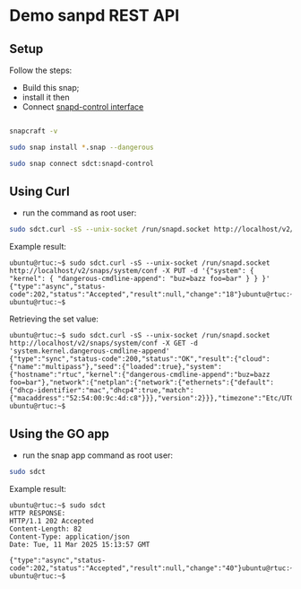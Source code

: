 # Demo sanpd REST API

## Setup

Follow the steps:

- Build this snap;
- install it then
- Connect [snapd-control interface](https://snapcraft.io/docs/snapd-control-interface)

```bash

snapcraft -v

sudo snap install *.snap --dangerous

sudo snap connect sdct:snapd-control
```

## Using Curl

- run the command as root user:

```bash
sudo sdct.curl -sS --unix-socket /run/snapd.socket http://localhost/v2/snaps/system/conf -X PUT -d '{"system": { "kernel": { "dangerous-cmdline-append": "buz=bazz foo=bar" } } }'
```

Example result:

```console
ubuntu@rtuc:~$ sudo sdct.curl -sS --unix-socket /run/snapd.socket http://localhost/v2/snaps/system/conf -X PUT -d '{"system": { "kernel": { "dangerous-cmdline-append": "buz=bazz foo=bar" } } }'
{"type":"async","status-code":202,"status":"Accepted","result":null,"change":"18"}ubuntu@rtuc:~$
ubuntu@rtuc:~$
```

Retrieving the set value:

```console
ubuntu@rtuc:~$ sudo sdct.curl -sS --unix-socket /run/snapd.socket http://localhost/v2/snaps/system/conf -X GET -d 'system.kernel.dangerous-cmdline-append'
{"type":"sync","status-code":200,"status":"OK","result":{"cloud":{"name":"multipass"},"seed":{"loaded":true},"system":{"hostname":"rtuc","kernel":{"dangerous-cmdline-append":"buz=bazz foo=bar"},"network":{"netplan":{"network":{"ethernets":{"default":{"dhcp-identifier":"mac","dhcp4":true,"match":{"macaddress":"52:54:00:9c:4d:c8"}}},"version":2}}},"timezone":"Etc/UTC"}}}ubuntu@rtuc:~$
ubuntu@rtuc:~$
```

## Using the GO app

- run the snap app command as root user:

```bash
sudo sdct
```

Example result:

```console
ubuntu@rtuc:~$ sudo sdct
HTTP RESPONSE:
HTTP/1.1 202 Accepted
Content-Length: 82
Content-Type: application/json
Date: Tue, 11 Mar 2025 15:13:57 GMT

{"type":"async","status-code":202,"status":"Accepted","result":null,"change":"40"}ubuntu@rtuc:~$
ubuntu@rtuc:~$
```
